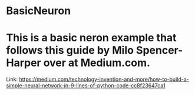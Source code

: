﻿# BasicNeuron
# This is a basic neron example that follows this guide by Milo Spencer-Harper over at Medium.com.
Link: https://medium.com/technology-invention-and-more/how-to-build-a-simple-neural-network-in-9-lines-of-python-code-cc8f23647ca1
